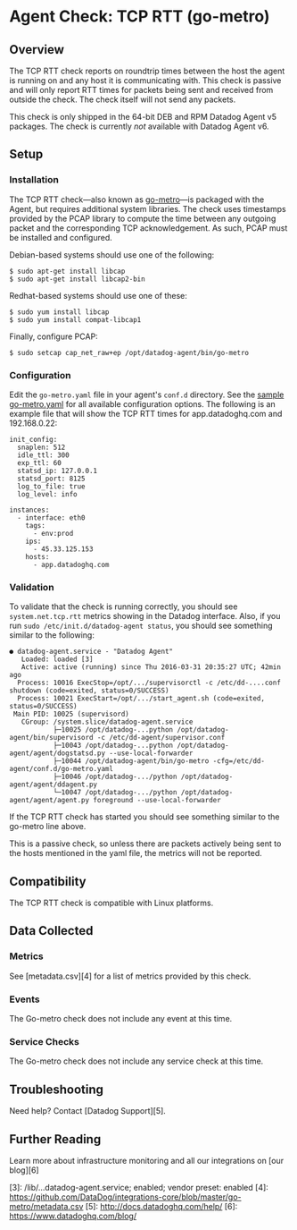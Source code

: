 # Agent Check: TCP RTT (go-metro)

## Overview

The TCP RTT check reports on roundtrip times between the host the agent is running on and any host it is communicating with. This check is passive and will only report RTT times for packets being sent and received from outside the check. The check itself will not send any packets.

This check is only shipped in the 64-bit DEB and RPM Datadog Agent v5 packages. The check is currently _not_ available with Datadog Agent v6.

## Setup
### Installation

The TCP RTT check—also known as [go-metro][1]—is packaged with the Agent, but requires additional system libraries. The check uses timestamps provided by the PCAP library to compute the time between any outgoing packet and the corresponding TCP acknowledgement. As such, PCAP must be installed and configured.

Debian-based systems should use one of the following:

```
$ sudo apt-get install libcap
$ sudo apt-get install libcap2-bin
```

Redhat-based systems should use one of these:

```
$ sudo yum install libcap
$ sudo yum install compat-libcap1
```

Finally, configure PCAP:

```
$ sudo setcap cap_net_raw+ep /opt/datadog-agent/bin/go-metro
```

### Configuration

Edit the ```go-metro.yaml``` file in your agent's ```conf.d``` directory. See the [sample go-metro.yaml][2] for all available configuration options. The following is an example file that will show the TCP RTT times for app.datadoghq.com and 192.168.0.22:

    init_config:
      snaplen: 512
      idle_ttl: 300
      exp_ttl: 60
      statsd_ip: 127.0.0.1
      statsd_port: 8125
      log_to_file: true
      log_level: info

    instances:
      - interface: eth0
        tags:
          - env:prod
        ips:
          - 45.33.125.153
        hosts:
          - app.datadoghq.com

### Validation

To validate that the check is running correctly, you should see `system.net.tcp.rtt` metrics showing in the Datadog interface. Also, if you run `sudo /etc/init.d/datadog-agent status`, you should see something similar to the following:

    ● datadog-agent.service - "Datadog Agent"
       Loaded: loaded [3]
       Active: active (running) since Thu 2016-03-31 20:35:27 UTC; 42min ago
      Process: 10016 ExecStop=/opt/.../supervisorctl -c /etc/dd-....conf shutdown (code=exited, status=0/SUCCESS)
      Process: 10021 ExecStart=/opt/.../start_agent.sh (code=exited, status=0/SUCCESS)
     Main PID: 10025 (supervisord)
       CGroup: /system.slice/datadog-agent.service
               ├─10025 /opt/datadog-...python /opt/datadog-agent/bin/supervisord -c /etc/dd-agent/supervisor.conf
               ├─10043 /opt/datadog-...python /opt/datadog-agent/agent/dogstatsd.py --use-local-forwarder
               ├─10044 /opt/datadog-agent/bin/go-metro -cfg=/etc/dd-agent/conf.d/go-metro.yaml
               ├─10046 /opt/datadog-.../python /opt/datadog-agent/agent/ddagent.py
               └─10047 /opt/datadog-.../python /opt/datadog-agent/agent/agent.py foreground --use-local-forwarder

If the TCP RTT check has started you should see something similar to the go-metro line above.

This is a passive check, so unless there are packets actively being sent to the hosts mentioned in the yaml file, the metrics will not be reported.

## Compatibility

The TCP RTT check is compatible with Linux platforms.

## Data Collected
### Metrics

See [metadata.csv][4] for a list of metrics provided by this check.

### Events
The Go-metro check does not include any event at this time.

### Service Checks
The Go-metro check does not include any service check at this time.

## Troubleshooting
Need help? Contact [Datadog Support][5].

## Further Reading
Learn more about infrastructure monitoring and all our integrations on [our blog][6]


[1]: https://github.com/DataDog/go-metro
[2]: https://github.com/DataDog/integrations-core/blob/master/go-metro/conf.yaml.example
[3]: /lib/...datadog-agent.service; enabled; vendor preset: enabled
[4]: https://github.com/DataDog/integrations-core/blob/master/go-metro/metadata.csv
[5]: http://docs.datadoghq.com/help/
[6]: https://www.datadoghq.com/blog/
